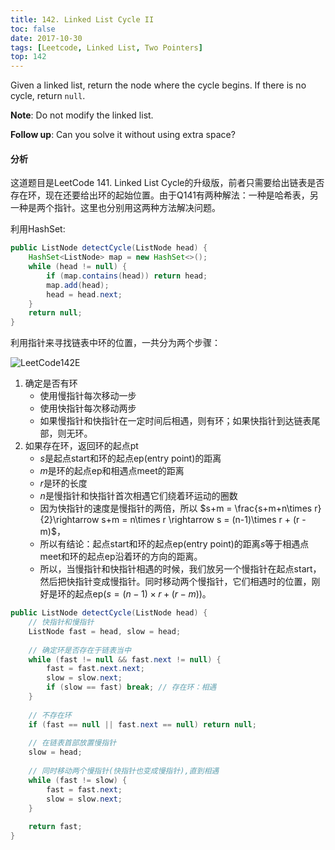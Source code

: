 ```yaml
---
title: 142. Linked List Cycle II
toc: false
date: 2017-10-30
tags: [Leetcode, Linked List, Two Pointers]
top: 142
---
```


Given a linked list, return the node where the cycle begins. If there is no cycle, return `null`.

**Note**: Do not modify the linked list.

**Follow up**: Can you solve it without using extra space?


#### 分析

这道题目是LeetCode 141. Linked List Cycle的升级版，前者只需要给出链表是否存在环，现在还要给出环的起始位置。由于Q141有两种解法：一种是哈希表，另一种是两个指针。这里也分别用这两种方法解决问题。

利用HashSet:

```Java
public ListNode detectCycle(ListNode head) {
    HashSet<ListNode> map = new HashSet<>();
    while (head != null) {
        if (map.contains(head)) return head;
        map.add(head);
        head = head.next;
    }
    return null;
}
```

利用指针来寻找链表中环的位置，一共分为两个步骤：

![LeetCode142E](http://or9a8nskt.bkt.clouddn.com/LeetCode142E.png?imageslim)


1. 确定是否有环
    * 使用慢指针每次移动一步
    * 使用快指针每次移动两步
    * 如果慢指针和快指针在一定时间后相遇，则有环；如果快指针到达链表尾部，则无环。
2. 如果存在环，返回环的起点pt
    * $s$是起点start和环的起点ep(entry point)的距离
    * $m$是环的起点ep和相遇点meet的距离
    * $r$是环的长度
    * $n$是慢指针和快指针首次相遇它们绕着环运动的圈数
    * 因为快指针的速度是慢指针的两倍，所以 $s+m = \frac{s+m+n\times r}{2}\rightarrow s+m = n\times r \rightarrow s = (n-1)\times r + (r - m)$，
    * 所以有结论：起点start和环的起点ep(entry point)的距离$s$等于相遇点meet和环的起点ep沿着环的方向的距离。
    * 所以，当慢指针和快指针相遇的时候，我们放另一个慢指针在起点start，然后把快指针变成慢指针。同时移动两个慢指针，它们相遇时的位置，刚好是环的起点ep($s = (n-1)\times r + (r - m)$)。

```Java
public ListNode detectCycle(ListNode head) {
    // 快指针和慢指针
    ListNode fast = head, slow = head;
    
    // 确定环是否存在于链表当中
    while (fast != null && fast.next != null) {
        fast = fast.next.next;
        slow = slow.next;
        if (slow == fast) break; // 存在环：相遇
    }
    
    // 不存在环
    if (fast == null || fast.next == null) return null;
    
    // 在链表首部放置慢指针
    slow = head;
    
    // 同时移动两个慢指针(快指针也变成慢指针),直到相遇
    while (fast != slow) {
        fast = fast.next;
        slow = slow.next;
    }
    
    return fast;
}
```

